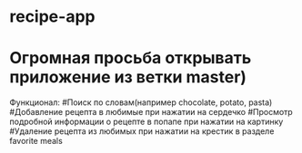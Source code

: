 # recipe-app
# Огромная просьба открывать приложение из ветки master)
Функционал: 
#Поиск по словам(например chocolate, potato, pasta)
#Добавление рецепта в любимые при нажатии на сердечко
#Просмотр подробной информации о рецепте в попапе при нажатии на картинку
#Удаление рецепта из любимых при нажатии на крестик в разделе favorite meals
